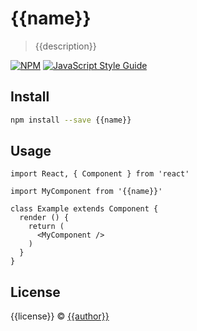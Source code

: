 # {{name}}

> {{description}}

[![NPM](https://img.shields.io/npm/v/{{name}}.svg)](https://www.npmjs.com/package/{{name}}) [![JavaScript Style Guide](https://img.shields.io/badge/code_style-standard-brightgreen.svg)](https://standardjs.com)

## Install

```bash
npm install --save {{name}}
```

## Usage

```tsx
import React, { Component } from 'react'

import MyComponent from '{{name}}'

class Example extends Component {
  render () {
    return (
      <MyComponent />
    )
  }
}
```

## License

{{license}} © [{{author}}](https://github.com/{{author}})
